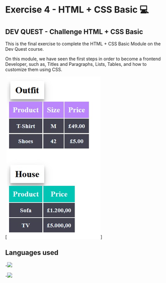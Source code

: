 # Exercise 4 - HTML + CSS Basic 💻

## DEV QUEST - Challenge HTML + CSS Basic
This is the final exercise to complete the HTML + CSS Basic Module on the Dev Quest course.

On this module, we have seen the first steps in order to become a frontend Developer, such as, Titles and Paragraphs, Lists, Tables, and how to customize them using CSS.

[<img src="table.jpg">]
## Languages used

-<img height= 50px, widght= 50px; src="https://cdn.jsdelivr.net/gh/devicons/devicon/icons/html5/html5-original-wordmark.svg" />
        
-<img margin= 10px, height =40px, widght = 40px; src="https://cdn.jsdelivr.net/gh/devicons/devicon/icons/css3/css3-original.svg" />
